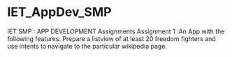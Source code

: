 # IET_AppDev_SMP
IET SMP : APP DEVELOPMENT Assignments
Assignment 1 :An App with the following features:
Prepare a listview of at least 20 freedom fighters and use intents to navigate to the particular wikipedia page.
